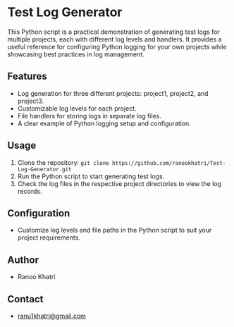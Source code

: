 # Test Log Generator

This Python script is a practical demonstration of generating test logs for multiple projects, each with different log levels and handlers. It provides a useful reference for configuring Python logging for your own projects while showcasing best practices in log management.

## Features

- Log generation for three different projects: project1, project2, and project3.
- Customizable log levels for each project.
- File handlers for storing logs in separate log files.
- A clear example of Python logging setup and configuration.

## Usage

1. Clone the repository: `git clone https://github.com/ranookhatri/Test-Log-Generator.git`
2. Run the Python script to start generating test logs.
3. Check the log files in the respective project directories to view the log records.

## Configuration

- Customize log levels and file paths in the Python script to suit your project requirements.

## Author

- Ranoo Khatri

## Contact

- ranu1khatri@gmail.com
